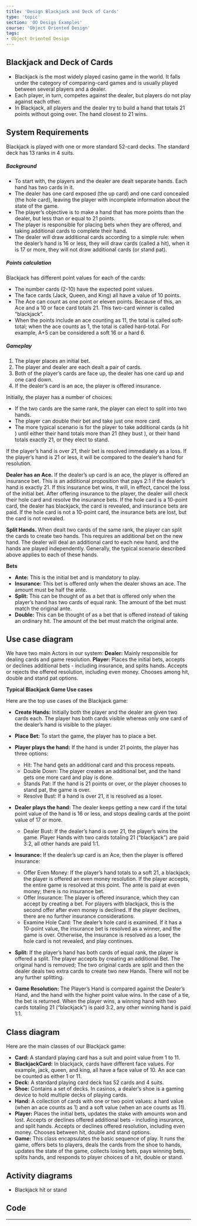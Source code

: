 ```yaml
---
title: 'Design Blackjack and Deck of Cards'
type: 'topic'
section: 'OO Design Examples'
course: 'Object Oriented Design'
tags:
- Object Oriented Design
---
```

## Blackjack and Deck of Cards
- Blackjack is the most widely played casino game in the world. It falls under the category of comparing-card games and is usually played between several players and a dealer.
- Each player, in turn, competes against the dealer, but players do not play against each other.
- In Blackjack, all players and the dealer try to build a hand that totals 21 points without going over. The hand closest to 21 wins.

## System Requirements
Blackjack is played with one or more standard 52-card decks. The standard deck has 13 ranks in 4 suits.

##### Background

- To start with, the players and the dealer are dealt separate hands. Each hand has two cards in it.
- The dealer has one card exposed (the up card) and one card concealed (the hole card), leaving the player with incomplete information about the state of the game.
- The player’s objective is to make a hand that has more points than the dealer, but less than or equal to 21 points.
- The player is responsible for placing bets when they are offered, and taking additional cards to complete their hand.
- The dealer will draw additional cards according to a simple rule: when the dealer’s hand is 16 or less, they will draw cards (called a hit), when it is 17 or more, they will not draw additional cards (or stand pat).

##### Points calculation

Blackjack has different point values for each of the cards:

- The number cards (2-10) have the expected point values.
- The face cards (Jack, Queen, and King) all have a value of 10 points.
- The Ace can count as one point or eleven points. Because of this, an Ace and a 10 or face card totals 21. This two-card winner is called “blackjack”.
- When the points include an ace counting as 11, the total is called soft-total; when the ace counts as 1, the total is called hard-total. For example, A+5 can be considered a soft 16 or a hard 6.

##### Gameplay

1. The player places an initial bet.
1. The player and dealer are each dealt a pair of cards.
1. Both of the player’s cards are face up, the dealer has one card up and one card down.
1. If the dealer’s card is an ace, the player is offered insurance.

Initially, the player has a number of choices:

- If the two cards are the same rank, the player can elect to split into two hands.
- The player can double their bet and take just one more card.
- The more typical scenario is for the player to take additional cards (a hit ) until either their hand totals more than 21 (they bust ), or their hand totals exactly 21, or they elect to stand.

If the player’s hand is over 21, their bet is resolved immediately as a loss. If the player’s hand is 21 or less, it will be compared to the dealer’s hand for resolution.

**Dealer has an Ace.** If the dealer’s up card is an ace, the player is offered an insurance bet. This is an additional proposition that pays 2:1 if the dealer’s hand is exactly 21. If this insurance bet wins, it will, in effect, cancel the loss of the initial bet. After offering insurance to the player, the dealer will check their hole card and resolve the insurance bets. If the hole card is a 10-point card, the dealer has blackjack, the card is revealed, and insurance bets are paid. If the hole card is not a 10-point card, the insurance bets are lost, but the card is not revealed.

**Split Hands.** When dealt two cards of the same rank, the player can split the cards to create two hands. This requires an additional bet on the new hand. The dealer will deal an additional card to each new hand, and the hands are played independently. Generally, the typical scenario described above applies to each of these hands.

**Bets**

- **Ante:** This is the initial bet and is mandatory to play.
- **Insurance:** This bet is offered only when the dealer shows an ace. The amount must be half the ante.
- **Split:** This can be thought of as a bet that is offered only when the player’s hand has two cards of equal rank. The amount of the bet must match the original ante.
- **Double:** This can be thought of as a bet that is offered instead of taking an ordinary hit. The amount of the bet must match the original ante.

## Use case diagram
We have two main Actors in our system:
**Dealer:** Mainly responsible for dealing cards and game resolution.
**Player:** Places the initial bets, accepts or declines additional bets - including insurance, and splits hands. Accepts or rejects the offered resolution, including even money. Chooses among hit, double and stand pat options.

**Typical Blackjack Game Use cases**

Here are the top use cases of the Blackjack game:
- **Create Hands:** Initially both the player and the dealer are given two cards each. The player has both cards visible whereas only one card of the dealer’s hand is visible to the player.
- **Place Bet:** To start the game, the player has to place a bet.
- **Player plays the hand:** If the hand is under 21 points, the player has three options:
  - Hit: The hand gets an additional card and this process repeats.
  - Double Down: The player creates an additional bet, and the hand gets one more card and play is done.
  - Stands Pat: If the hand is 21 points or over, or the player chooses to stand pat, the game is over.
  - Resolve Bust: If a hand is over 21, it is resolved as a loser.

- **Dealer plays the hand:** The dealer keeps getting a new card if the total point value of the hand is 16 or less, and stops dealing cards at the point value of 17 or more.
  - Dealer Bust: If the dealer’s hand is over 21, the player’s wins the game. Player Hands with two cards totaling 21 (“blackjack”) are paid 3:2, all other hands are paid 1:1.
- **Insurance:** If the dealer’s up card is an Ace, then the player is offered insurance:
  - Offer Even Money: If the player’s hand totals to a soft 21, a blackjack; the player is offered an even money resolution. If the player accepts, the entire game is resolved at this point. The ante is paid at even money; there is no insurance bet.
  - Offer Insurance: The player is offered insurance, which they can accept by creating a bet. For players with blackjack, this is the second offer after even money is declined. If the player declines, there are no further insurance considerations.
  - Examine Hole Card: The dealer’s hole card is examined. If it has a 10-point value, the insurance bet is resolved as a winner, and the game is over. Otherwise, the insurance is resolved as a loser, the hole card is not revealed, and play continues.
- **Split:** If the player’s hand has both cards of equal rank, the player is offered a split. The player accepts by creating an additional Bet. The original hand is removed; The two original cards are split and then the dealer deals two extra cards to create two new Hands. There will not be any further splitting.
- **Game Resolution:** The Player’s Hand is compared against the Dealer’s Hand, and the hand with the higher point value wins. In the case of a tie, the bet is returned. When the player wins, a winning hand with two cards totaling 21 (“blackjack”) is paid 3:2, any other winning hand is paid 1:1.

## Class diagram
Here are the main classes of our Blackjack game:
- **Card:** A standard playing card has a suit and point value from 1 to 11.
- **BlackjackCard:** In blackjack, cards have different face values. For example, jack, queen, and king, all have a face value of 10. An ace can be counted as either 1 or 11.
- **Deck:** A standard playing card deck has 52 cards and 4 suits.
- **Shoe:** Contains a set of decks. In casinos, a dealer’s shoe is a gaming device to hold multiple decks of playing cards.
- **Hand:** A collection of cards with one or two point values: a hard value (when an ace counts as 1) and a soft value (when an ace counts as 11).
- **Player:** Places the initial bets, updates the stake with amounts won and lost. Accepts or declines offered additional bets - including insurance, and split hands. Accepts or declines offered resolution, including even money. Chooses between hit, double and stand options.
- **Game:** This class encapsulates the basic sequence of play. It runs the game, offers bets to players, deals the cards from the shoe to hands, updates the state of the game, collects losing bets, pays winning bets, splits hands, and responds to player choices of a hit, double or stand.

## Activity diagrams
- Blackjack hit or stand

## Code

---

